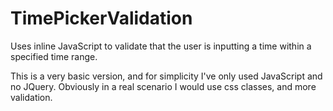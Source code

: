 # TimePickerValidation
Uses inline JavaScript to validate that the user is inputting a time within a specified time range.

This is a very basic version, and for simplicity I've only used JavaScript and no JQuery. Obviously in a real scenario I would use css classes, and more validation. 
